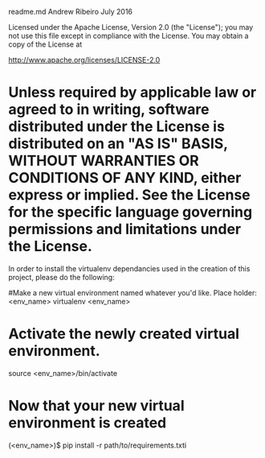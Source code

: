 readme.md
Andrew Ribeiro
July 2016

Licensed under the Apache License, Version 2.0 (the "License");
you may not use this file except in compliance with the License.
You may obtain a copy of the License at

http://www.apache.org/licenses/LICENSE-2.0

Unless required by applicable law or agreed to in writing, software
distributed under the License is distributed on an "AS IS" BASIS,
WITHOUT WARRANTIES OR CONDITIONS OF ANY KIND, either express or implied.
See the License for the specific language governing permissions and
limitations under the License.
==============================================================================

In order to install the virtualenv dependancies used in the creation of this project, please do the following: 

#Make a new virtual environment named whatever you'd like. Place holder: <env_name>
virtualenv <env_name>

# Activate the newly created virtual environment. 
source <env_name>/bin/activate

# Now that your new virtual environment is created 
(<env_name>)$ pip install -r path/to/requirements.txti
